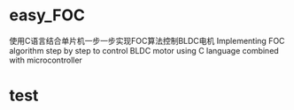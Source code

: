 # easy_FOC
 使用C语言结合单片机一步一步实现FOC算法控制BLDC电机 Implementing FOC algorithm step by step to control BLDC motor using C language combined with microcontroller

# test